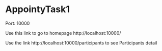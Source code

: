 # AppointyTask1
Port: 10000

Use this link to go to homepage http://localhost:10000/

Use the link http://localhost:10000/participants to see Participants detail
